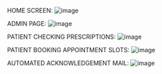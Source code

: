 HOME SCREEN:    ![image](https://github.com/user-attachments/assets/2f957420-c25a-48a8-80bc-ba991aa93b61)

ADMIN PAGE:    ![image](https://github.com/user-attachments/assets/a052a958-bf58-4ae5-9b5b-85bc103f8478)

PATIENT CHECKING PRESCRIPTIONS:    ![image](https://github.com/user-attachments/assets/2f1efe94-688f-4381-b443-88b588eea4af)

PATIENT BOOKING APPOINTMENT SLOTS:    ![image](https://github.com/user-attachments/assets/3c826f63-a6b5-46c3-8797-36045ec03eb1)

AUTOMATED ACKNOWLEDGEMENT MAIL:    ![image](https://github.com/user-attachments/assets/975ca8c3-6b87-40da-ba03-54b79ef1163a)
